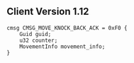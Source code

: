 ## Client Version 1.12

```rust,ignore
cmsg CMSG_MOVE_KNOCK_BACK_ACK = 0xF0 {
    Guid guid;    
    u32 counter;    
    MovementInfo movement_info;    
}

```
